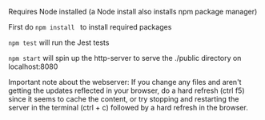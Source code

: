 Requires Node installed (a Node install also installs npm package manager)

First do `npm install ` to install required packages

`npm test` will run the Jest tests

`npm start` will spin up the http-server to serve the ./public directory on localhost:8080

Important note about the webserver: If you change any files and aren't getting the updates reflected in your browser, do a hard refresh (ctrl f5) since it seems to cache the content, or try stopping and restarting the server in the terminal (ctrl + c) followed by a hard refresh in the browser.
